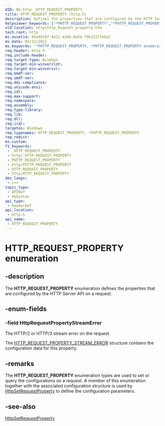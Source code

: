 ```yaml
---
UID: NE:http._HTTP_REQUEST_PROPERTY
title: HTTP_REQUEST_PROPERTY (http.h)
description: Defines the properties that are configured by the HTTP Server API on a request.
helpviewer_keywords: ["*PHTTP_REQUEST_PROPERTY","*PHTTP_REQUEST_PROPERTY enumeration [HTTP]","HTTP_REQUEST_PROPERTY","HTTP_REQUEST_PROPERTY enumeration [HTTP]","HttpRequestPropertyStreamError","http.http_Request_property","http/*PHTTP_REQUEST_PROPERTY","http/HTTP_REQUEST_PROPERTY","http/HttpRequestPropertyStreamError"]
old-location: http\http_Request_property.htm
tech.root: http
ms.assetid: 02e40197-4e21-4268-8a5e-f9b222f7eba2
ms.date: 03/22/2021
ms.keywords: '*PHTTP_REQUEST_PROPERTY, *PHTTP_REQUEST_PROPERTY enumeration [HTTP], HTTP_REQUEST_PROPERTY, HTTP_REQUEST_PROPERTY enumeration [HTTP], HttpRequestPropertyStreamError, http.http_Request_property, http/*PHTTP_REQUEST_PROPERTY, http/HTTP_REQUEST_PROPERTY, http/HttpRequestPropertyStreamError'
req.header: http.h
req.include-header:
req.target-type: Windows
req.target-min-winverclnt:
req.target-min-winversvr:
req.kmdf-ver:
req.umdf-ver:
req.ddi-compliance:
req.unicode-ansi:
req.idl:
req.max-support:
req.namespace:
req.assembly:
req.type-library:
req.lib:
req.dll:
req.irql:
targetos: Windows
req.typenames: HTTP_REQUEST_PROPERTY, *PHTTP_REQUEST_PROPERTY
req.redist:
ms.custom:
f1_keywords:
 - _HTTP_REQUEST_PROPERTY
 - http/_HTTP_REQUEST_PROPERTY
 - PHTTP_REQUEST_PROPERTY
 - http/PHTTP_REQUEST_PROPERTY
 - HTTP_REQUEST_PROPERTY
 - http/HTTP_REQUEST_PROPERTY
dev_langs:
 - c++
topic_type:
 - APIRef
 - kbSyntax
api_type:
 - HeaderDef
api_location:
 - Http.h
api_name:
 - HTTP_REQUEST_PROPERTY
---
```


# HTTP_REQUEST_PROPERTY enumeration


## -description

The **HTTP\_REQUEST\_PROPERTY** enumeration defines the properties that are configured by the HTTP Server API on a request.

## -enum-fields

### -field HttpRequestPropertyStreamError

The HTTP/2 or HTTP/3 stream error on the request.

The [HTTP\_REQUEST\_PROPERTY\_STREAM\_ERROR](/windows/win32/api/mstcpip/ns-http-http_request_property_stream_error) structure contains the configuration data for this property.

## -remarks

The **HTTP\_REQUEST\_PROPERTY** enumeration types are used to set or query the configurations on a request. A member of this enumeration together with the associated configuration structure is used by [HttpSetRequestProperty](/windows/desktop/api/http/nf-http-httpsetrequestproperty) to define the configuration parameters.

## -see-also

[HttpSetRequestProperty](/windows/desktop/api/http/nf-http-httpsetrequestproperty)
